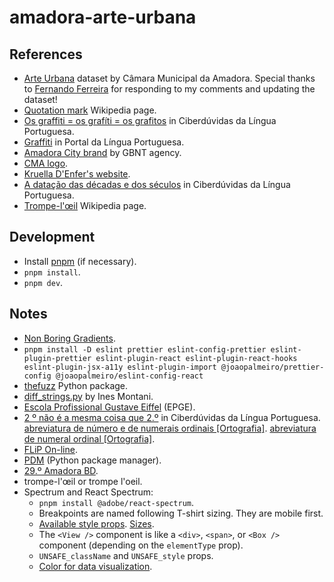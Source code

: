 # amadora-arte-urbana

## References

- [Arte Urbana](https://dados.gov.pt/pt/datasets/arte-urbana-1/) dataset by Câmara Municipal da Amadora. Special thanks to [Fernando Ferreira](https://dados.gov.pt/pt/users/fernando-ferreira/) for responding to my comments and updating the dataset!
- [Quotation mark](https://en.wikipedia.org/wiki/Quotation_mark#Summary_table) Wikipedia page.
- [Os graffiti = os grafíti = os grafitos](https://ciberduvidas.iscte-iul.pt/consultorio/perguntas/os-graffiti/11701) in Ciberdúvidas da Língua Portuguesa.
- [Graffiti](http://www.portaldalinguaportuguesa.org/index.php?action=lemma&lemma=125140) in Portal da Língua Portuguesa.
- [Amadora City brand](https://www.behance.net/gallery/25301943/Amadora-City-brand) by GBNT agency.
- [CMA logo](https://www.amadorabd.com/assets/images/footer/amadora.svg).
- [Kruella D'Enfer's website](http://www.kruelladenfer.com/Water-the-conductor-of-Life).
- [A datação das décadas e dos séculos](https://ciberduvidas.iscte-iul.pt/consultorio/perguntas/a-datacao-das-decadas-e-dos-seculos/11883) in Ciberdúvidas da Língua Portuguesa.
- [Trompe-l'œil](https://en.wikipedia.org/wiki/Trompe-l%27%C5%93il) Wikipedia page.

## Development

- Install [pnpm](https://pnpm.io/installation) (if necessary).
- `pnpm install`.
- `pnpm dev`.

## Notes

- [Non Boring Gradients](https://non-boring-gradients.netlify.app/).
- `pnpm install -D eslint prettier eslint-config-prettier eslint-plugin-prettier eslint-plugin-react eslint-plugin-react-hooks eslint-plugin-jsx-a11y eslint-plugin-import @joaopalmeiro/prettier-config @joaopalmeiro/eslint-config-react`
- [thefuzz](https://github.com/seatgeek/thefuzz) Python package.
- [diff_strings.py](https://gist.github.com/ines/04b47597eb9d011ade5e77a068389521) by Ines Montani.
- [Escola Profissional Gustave Eiffel](https://gustaveeiffel.pt/) (EPGE).
- [2 º não é a mesma coisa que 2.º](https://ciberduvidas.iscte-iul.pt/artigos/rubricas/pelourinho/2--nao-e-a-mesma-coisa-que-2/263) in Ciberdúvidas da Língua Portuguesa. [abreviatura de número e de numerais ordinais [Ortografia]](https://www.flip.pt/Duvidas-Linguisticas/Duvida-Linguistica/DID/1612). [abreviatura de numeral ordinal [Ortografia]](https://www.flip.pt/Duvidas-Linguisticas/Duvida-Linguistica/DID/3916).
- [FLiP On-line](https://www.flip.pt/FLiP-On-line/Corrector-ortografico-e-sintactico).
- [PDM](https://pdm.fming.dev/) (Python package manager).
- [29.º Amadora BD](https://www.cm-amadora.pt/eventos.html?view=event&itid=726).
- trompe-l'œil or trompe l'oeil.
- Spectrum and React Spectrum:
  - `pnpm install @adobe/react-spectrum`.
  - Breakpoints are named following T-shirt sizing. They are mobile first.
  - [Available style props](https://react-spectrum.adobe.com/react-spectrum/styling.html#style-props). [Sizes](https://react-spectrum.adobe.com/react-spectrum/styling.html#dimension-values).
  - The `<View />` component is like a `<div>`, `<span>`, or `<Box />` component (depending on the `elementType` prop).
  - `UNSAFE_className` and `UNSAFE_style` props.
  - [Color for data visualization](https://spectrum.adobe.com/page/color-for-data-visualization/).
